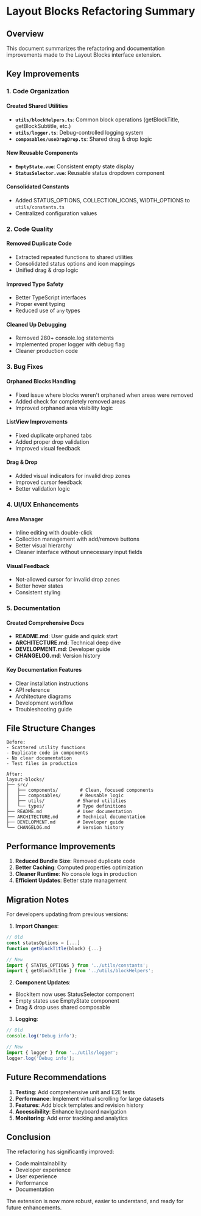# Layout Blocks Refactoring Summary

## Overview

This document summarizes the refactoring and documentation improvements made to the Layout Blocks interface extension.

## Key Improvements

### 1. Code Organization

#### Created Shared Utilities
- **`utils/blockHelpers.ts`**: Common block operations (getBlockTitle, getBlockSubtitle, etc.)
- **`utils/logger.ts`**: Debug-controlled logging system
- **`composables/useDragDrop.ts`**: Shared drag & drop logic

#### New Reusable Components
- **`EmptyState.vue`**: Consistent empty state display
- **`StatusSelector.vue`**: Reusable status dropdown component

#### Consolidated Constants
- Added STATUS_OPTIONS, COLLECTION_ICONS, WIDTH_OPTIONS to `utils/constants.ts`
- Centralized configuration values

### 2. Code Quality

#### Removed Duplicate Code
- Extracted repeated functions to shared utilities
- Consolidated status options and icon mappings
- Unified drag & drop logic

#### Improved Type Safety
- Better TypeScript interfaces
- Proper event typing
- Reduced use of `any` types

#### Cleaned Up Debugging
- Removed 280+ console.log statements
- Implemented proper logger with debug flag
- Cleaner production code

### 3. Bug Fixes

#### Orphaned Blocks Handling
- Fixed issue where blocks weren't orphaned when areas were removed
- Added check for completely removed areas
- Improved orphaned area visibility logic

#### ListView Improvements
- Fixed duplicate orphaned tabs
- Added proper drop validation
- Improved visual feedback

#### Drag & Drop
- Added visual indicators for invalid drop zones
- Improved cursor feedback
- Better validation logic

### 4. UI/UX Enhancements

#### Area Manager
- Inline editing with double-click
- Collection management with add/remove buttons
- Better visual hierarchy
- Cleaner interface without unnecessary input fields

#### Visual Feedback
- Not-allowed cursor for invalid drop zones
- Better hover states
- Consistent styling

### 5. Documentation

#### Created Comprehensive Docs
- **README.md**: User guide and quick start
- **ARCHITECTURE.md**: Technical deep dive
- **DEVELOPMENT.md**: Developer guide
- **CHANGELOG.md**: Version history

#### Key Documentation Features
- Clear installation instructions
- API reference
- Architecture diagrams
- Development workflow
- Troubleshooting guide

## File Structure Changes

```
Before:
- Scattered utility functions
- Duplicate code in components
- No clear documentation
- Test files in production

After:
layout-blocks/
├── src/
│   ├── components/        # Clean, focused components
│   ├── composables/       # Reusable logic
│   ├── utils/            # Shared utilities
│   └── types/            # Type definitions
├── README.md             # User documentation
├── ARCHITECTURE.md       # Technical documentation
├── DEVELOPMENT.md        # Developer guide
└── CHANGELOG.md          # Version history
```

## Performance Improvements

1. **Reduced Bundle Size**: Removed duplicate code
2. **Better Caching**: Computed properties optimization
3. **Cleaner Runtime**: No console logs in production
4. **Efficient Updates**: Better state management

## Migration Notes

For developers updating from previous versions:

1. **Import Changes**:
```typescript
// Old
const statusOptions = [...]
function getBlockTitle(block) {...}

// New
import { STATUS_OPTIONS } from '../utils/constants';
import { getBlockTitle } from '../utils/blockHelpers';
```

2. **Component Updates**:
- BlockItem now uses StatusSelector component
- Empty states use EmptyState component
- Drag & drop uses shared composable

3. **Logging**:
```typescript
// Old
console.log('Debug info');

// New
import { logger } from '../utils/logger';
logger.log('Debug info');
```

## Future Recommendations

1. **Testing**: Add comprehensive unit and E2E tests
2. **Performance**: Implement virtual scrolling for large datasets
3. **Features**: Add block templates and revision history
4. **Accessibility**: Enhance keyboard navigation
5. **Monitoring**: Add error tracking and analytics

## Conclusion

The refactoring has significantly improved:
- Code maintainability
- Developer experience
- User experience
- Performance
- Documentation

The extension is now more robust, easier to understand, and ready for future enhancements.